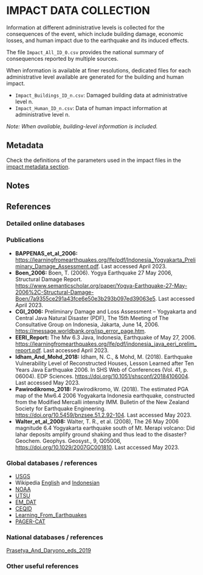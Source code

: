 # IMPACT DATA COLLECTION


Information at different administrative levels is collected for the consequences of the event, 
which include building damage, economic losses, and human impact due to the earthquake and its induced effects.

The file `Impact_All_ID_0.csv` provides the national summary of consequences reported by multiple sources.

When information is available at finer resolutions, dedicated files for each administrative level
available are generated for the building and human impact.

- `Impact_Buildings_ID_n.csv`: Damaged building data at administrative level n.
- `Impact_Human_ID_n.csv`: Data of human impact information at administrative level n.

_Note: When available, building-level information is included._


## Metadata

Check the definitions of the parameters used in the impact files in the [impact metadata section](https://gitlab.openquake.org/risk/ecd/-/blob/main/metadata.md#impact-data).


## Notes


## References

### Detailed online databases


### Publications
- **BAPPENAS_et_al_2006:** https://learningfromearthquakes.org/lfe/pdf/Indonesia_Yogyakarta_Preliminary_Damage_Assessment.pdf. Last accessed April 2023.
- **Boen_2006:** Boen, T. (2006). Yogya Earthquake 27 May 2006, Structural Damage Report. https://www.semanticscholar.org/paper/Yogya-Earthquake-27-May-2006%2C-Structural-Damage-Boen/7a9355ce291a43fce6e50e3b293b097ed39063e5. Last accessed April 2023.
- **CGI_2006:** Preliminary Damage and Loss Assessment – Yogyakarta and Central Java Natural Disaster (PDF), The 15th Meeting of The Consultative Group on Indonesia, Jakarta, June 14, 2006. https://message.worldbank.org/isp_error_page.htm. 
- **EERI_Report:** The Mw 6.3 Java, Indonesia, Earthquake of May 27, 2006. https://learningfromearthquakes.org/lfe/pdf/indonesia_java_eeri_prelim_report.pdf. Last accessed April 2023.
- **Idham_And_Mohd_2018:** Idham, N. C., & Mohd, M. (2018). Earthquake Vulnerability Level of Reconstructed Houses, Lesson Learned after Ten Years Java Earthquake 2006. In SHS Web of Conferences (Vol. 41, p. 06004). EDP Sciences. https://doi.org/10.1051/shsconf/20184106004. Last accessed May 2023.
- **Pawirodikromo_2018:** Pawirodikromo, W. (2018). The estimated PGA map of the Mw6.4 2006 Yogyakarta Indonesia earthquake, constructed from the Modified Mercalli intensity IMM. Bulletin of the New Zealand Society for Earthquake Engineering. https://doi.org/10.5459/bnzsee.51.2.92-104. Last accessed May 2023.
- **Walter_et_al_2008:** Walter, T. R., et al. (2008), The 26 May 2006 magnitude 6.4 Yogyakarta earthquake south of Mt. Merapi volcano: Did lahar deposits amplify ground shaking and thus lead to the disaster? Geochem. Geophys. Geosyst., 9, Q05006, https://doi.org/10.1029/2007GC001810. Last accessed May 2023.


### Global databases / references
- [USGS](https://earthquake.usgs.gov/earthquakes/eventpage/usp000ej1c/executive) 
- Wikipedia [English](https://en.wikipedia.org/wiki/2006_Yogyakarta_earthquake) and [Indonesian](https://id.wikipedia.org/wiki/Gempa_bumi_Yogyakarta_2006)
- [NOAA](https://www.ngdc.noaa.gov/hazel/view/hazards/earthquake/event-more-info/7245)
- [UTSU](https://iisee.kenken.go.jp/cgi-bin/utsu/result_eng.cgi)
- [EM_DAT](https://public.emdat.be/data)
- [CEQID](http://www.ceqid.org/CEQID/Earthquake.aspx?p=32&ix=34&pid=32&prcid=17&ppid=600)
- [Learning_From_Earthquakes](https://learningfromearthquakes.org/component/lfe_reports/?view=lfereports&id=185&layout=default)
- [PAGER-CAT](https://earthquake.usgs.gov/static/lfs/data/pager/catalogs/)

### National databases / references
[Prasetya_And_Daryono_eds_2019](https://www.bmkg.go.id/gempabumi/katalog-gempabumi-signifikan.bmkg)

### Other useful references
